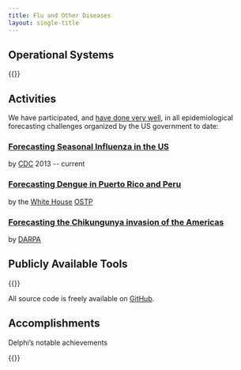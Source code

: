 ```yaml
---
title: Flu and Other Diseases
layout: single-title
---
```



## Operational Systems

{{<systems>}}

## Activities

We have participated, and [have done very well](http://www.cs.cmu.edu/~roni/CDC%20Flu%20Challenge%202014-2018%20Results.pdf), in all epidemiological forecasting challenges organized by the US government to date:

<!--            : 2013--2014, 2014--2015 (winner),
    <a target="_blank" rel="noopener" href="https://www.cdc.gov/flu/spotlights/flu-activity-forecasts-2016-2017.htm">2015--2016 (winner)</a>
    ,
    <a target="_blank" rel="noopener" href="https://predict.phiresearchlab.org/post/57f3f440123b0f563ece2576">2016--2017 (winner)</a>
    <a target="_blank" rel="noopener" href="https://www.cdc.gov/flu/weekly/flusight/index.html#nav-group-aeff9">2017--2018 (winner)</a>-->
### [Forecasting Seasonal Influenza in the US](https://www.cdc.gov/flu/weekly/flusight/)
by [CDC](https://www.cdc.gov) 2013 -- current

### [Forecasting Dengue in Puerto Rico and Peru](https://predict.cdc.gov/post/5a4fcc3e2c1b1669c22aa261) 
by the [White House](https://www.whitehouse.gov/) [OSTP](https://www.whitehouse.gov/administration/eop/ostp)

### [Forecasting the Chikungunya invasion of the Americas](https://www.innocentive.com/ar/challenge/9933617") 
by [DARPA](http://www.darpa.mil/)


## Publicly Available Tools

{{<tools>}}

All source code is freely available on [GitHub](https://github.com/cmu-delphi/).

## Accomplishments

Delphi’s notable achievements

{{<news>}}